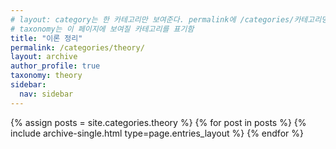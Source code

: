 ```yaml
---
# layout: category는 한 카테고리만 보여준다. permalink에 /categories/카테고리명 형식으로 작성한다
# taxonomy는 이 페이지에 보여질 카테고리를 표기함
title: "이론 정리"
permalink: /categories/theory/
layout: archive
author_profile: true
taxonomy: theory
sidebar:
  nav: sidebar
---
```


{% assign posts = site.categories.theory %}
{% for post in posts %} {% include archive-single.html type=page.entries_layout %} {% endfor %}
